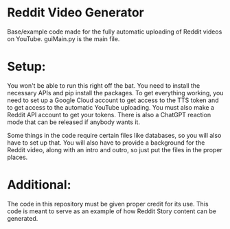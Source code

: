 # Reddit Video Generator
Base/example code made for the fully automatic uploading of Reddit videos on YouTube.
guiMain.py is the main file.

# Setup:
You won't be able to run this right off the bat. You need to install the necessary APIs and pip install the packages. 
To get everything working, you need to set up a Google Cloud account to get access to the TTS token and to get access to the automatic YouTube uploading.
You must also make a Reddit API account to get your tokens. There is also a ChatGPT reaction mode that can be released if anybody wants it. 

Some things in the code require certain files like databases, so you will also have to set up that. 
You will also have to provide a background for the Reddit video, along with an intro and outro, so just put the files in the proper places. 

# Additional:
The code in this repository must be given proper credit for its use. 
This code is meant to serve as an example of how Reddit Story content can be generated.
